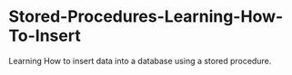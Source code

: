 # Stored-Procedures-Learning-How-To-Insert
Learning How to insert data into a database using a stored procedure.
